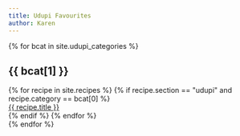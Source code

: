 ```yaml
---
title: Udupi Favourites
author: Karen
---
```


{% for bcat in site.udupi_categories %}
   <section class='section'>
      <h2 class="title"> {{ bcat[1] }} </h2>
         <div class='grid'>
            {% for recipe in site.recipes %}
               {% if recipe.section == "udupi" and recipe.category == bcat[0] %}
                  <div class="cell">
                     <a href="{{ recipe.url }}"> {{ recipe.title }}</a>
                  </div>
               {% endif %}
            {% endfor %}
         </div>
   </section>
{% endfor %}
